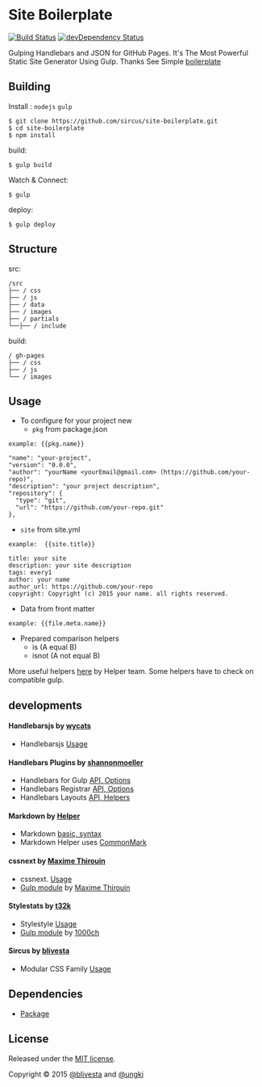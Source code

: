 # Site Boilerplate

[![Build Status](https://img.shields.io/travis/sircus/site-boilerplate/master.svg?style=flat)](https://travis-ci.org/sircus/site-boilerplate)
[![devDependency Status](https://david-dm.org/sircus/site-boilerplate/dev-status.svg)](https://david-dm.org/sircus/site-boilerplate#info=devDependencies&view=table)

Gulping Handlebars and JSON for GitHub Pages. It's The Most Powerful Static Site Generator Using Gulp. Thanks See Simple  [boilerplate](https://github.com/shannonmoeller/gulp-hb-boilerplate)

## Building

Install : `nodejs` `gulp`

```
$ git clone https://github.com/sircus/site-boilerplate.git
$ cd site-boilerplate
$ npm install
```

build:

```
$ gulp build
```

Watch & Connect:

```
$ gulp
```

deploy:

```
$ gulp deploy
```

## Structure

src:

```
/src
├── / css
├── / js
├── / data
├── / images
├── / partials
└──├── / include
```

build:

```
/ gh-pages
├── / css
├── / js
└── / images
```

## Usage

- To configure for your project new
  - `pkg` from package.json

```
example: {{pkg.name}}
```
```
"name": "your-project",
"version": "0.0.0",
"author": "yourName <yourEmail@gmail.com> (https://github.com/your-repo)",
"description": "your project description",
"repository": {
  "type": "git",
  "url": "https://github.com/your-repo.git"
},
```

  - `site` from site.yml

```
example:  {{site.title}}
```
```
title: your site
description: your site description
tags: every1
author: your name
author_url: https://github.com/your-repo
copyright: Copyright (c) 2015 your name. all rights reserved.
```

  - Data from front matter

```
example: {{file.meta.name}}
```

- Prepared comparison helpers
  - is (A equal B)
  - isnot (A not equal B)

More useful helpers [here](https://github.com/helpers) by Helper team. Some helpers have to check on compatible gulp.


## developments

#### Handlebarsjs by [wycats](https://github.com/wycats)

- Handlebarsjs [Usage](https://github.com/wycats/handlebars.js)

#### Handlebars Plugins by [shannonmoeller](https://github.com/shannonmoeller)

- Handlebars for Gulp  [API, Options](https://github.com/shannonmoeller/gulp-hb)
- Handlebars Registrar [API, Options](https://github.com/shannonmoeller/handlebars-registrar)
- Handlebars Layouts [API, Helpers](https://github.com/shannonmoeller/handlebars-layouts)

#### Markdown by [Helper](https://github.com/helpers)

- Markdown [basic, syntax](http://daringfireball.net/projects/markdown/)
- Markdown Helper uses [CommonMark](https://github.com/jgm/CommonMark)

#### cssnext by [Maxime Thirouin](http://cssnext.io/)
- cssnext. [Usage](https://github.com/cssnext/cssnext)
- [Gulp module](https://github.com/cssnext/gulp-cssnext) by [Maxime Thirouin](https://github.com/MoOx)

#### Stylestats by [t32k](https://github.com/t32k/)

- Stylestyle [Usage](https://github.com/t32k/stylestats)
- [Gulp module](https://github.com/1000ch/gulp-stylestats) by [1000ch](https://github.com/1000ch)

#### Sircus by [blivesta](https://github.com/sircus)
- Modular CSS Family [Usage](https://github.com/sircus/sircus)


## Dependencies

- [Package](https://github.com/sircus/site-boilerplate/blob/master/package.json)

## License
Released under the [MIT license](https://github.com/sircus/license/blob/master/LICENSE).

Copyright &copy; 2015 [@blivesta](https://github.com/blivesta) and [@ungki](https://github.com/ungki)
